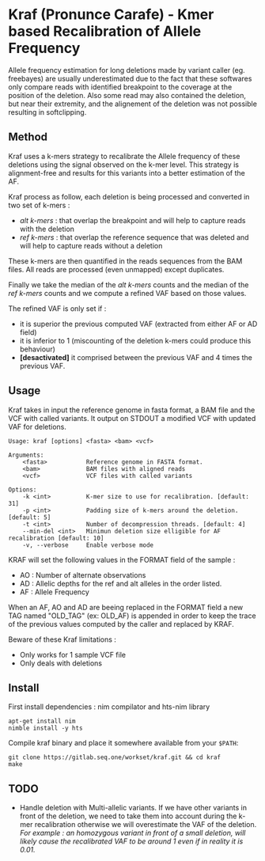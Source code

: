 # Kraf (Pronunce Carafe) - Kmer based Recalibration of Allele Frequency

Allele frequency estimation for long deletions made by variant caller (eg. freebayes) are usually underestimated
due to the fact that these softwares only compare reads with identified breakpoint to
the coverage at the position of the deletion. Also some read may also contained the deletion,
but near their extremity, and the alignement of the deletion was not possible resulting
in softclipping.

## Method

Kraf uses a k-mers strategy to recalibrate the Allele frequency of these deletions
using the signal observed on the k-mer level. This strategy is alignment-free and
results for this variants into a better estimation of the AF.

Kraf process as follow, each deletion is being processed and converted in two set of k-mers :
- *alt k-mers* : that overlap the breakpoint and will help to capture reads with the deletion
- *ref k-mers* : that overlap the reference sequence that was deleted and will help to capture reads without a deletion

These k-mers are then quantified in the reads sequences from the BAM files. All reads are processed (even unmapped)
except duplicates.

Finally we take the median of the *alt k-mers* counts and the median of the *ref k-mers* counts and
we compute a refined VAF based on those values. 

The refined VAF is only set if :
- it is superior the previous computed VAF (extracted from either AF or AD field)
- it is inferior to 1 (miscounting of the deletion k-mers could produce this behaviour)
- **[desactivated]** it comprised between the previous VAF and 4 times the previous VAF.

## Usage

Kraf takes in input the reference genome in fasta format, a BAM file and the VCF with
called variants. It output on STDOUT a modified VCF with updated VAF for deletions.

```
Usage: kraf [options] <fasta> <bam> <vcf>

Arguments:
    <fasta>           Reference genome in FASTA format.
    <bam>             BAM files with aligned reads
    <vcf>             VCF files with called variants

Options:
    -k <int>          K-mer size to use for recalibration. [default: 31]
    -p <int>          Padding size of k-mers around the deletion. [default: 5]
    -t <int>          Number of decompression threads. [default: 4]
    --min-del <int>   Minimun deletion size elligible for AF recalibration [default: 10]
    -v, --verbose     Enable verbose mode
```

KRAF will set the following values in the FORMAT field of the sample :
- AO : Number of alternate observations
- AD : Allelic depths for the ref and alt alleles in the order listed.
- AF : Allele Frequency

When an AF, AO and AD are beeing replaced in the FORMAT field a new TAG named "OLD_TAG" (ex: OLD_AF) 
is appended in order to keep the trace of the previous values computed by the caller and replaced
by KRAF.

Beware of these Kraf limitations :

- Only works for 1 sample VCF file
- Only deals with deletions

## Install

First install dependencies : nim compilator and hts-nim library

```
apt-get install nim
nimble install -y hts
```

Compile kraf binary and place it somewhere available from your `$PATH`:

```
git clone https://gitlab.seq.one/workset/kraf.git && cd kraf
make
```

## TODO

- Handle deletion with Multi-allelic variants. If we have other variants in front
  of the deletion, we need to take them into account during the k-mer recalibration
  otherwise we will overestimate the VAF of the deletion.
  *For example : an homozygous variant in front of a small deletion, will likely cause
  the recalibrated VAF to be around 1 even if in reality it is 0.01.*